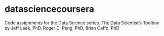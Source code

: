 datasciencecoursera
===================

Code assignments for the Data Science series.
The Data Scientist’s Toolbox
by Jeff Leek, PhD, Roger D. Peng, PhD, Brian Caffo, PhD

